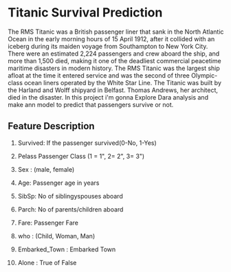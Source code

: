 # Titanic Survival Prediction

The RMS Titanic was a British passenger liner that sank in the North Atlantic Ocean in the early morning hours of 15 April 1912, after it collided with an iceberg during its maiden voyage from Southampton to New York City. 
There were an estimated 2,224 passengers and crew aboard the ship, and more than 1,500 died, making it one of the deadliest commercial peacetime maritime disasters in modern history. 
The RMS Titanic was the largest ship afloat at the time it entered service and was the second of three Olympic-class ocean liners operated by the White Star Line. The Titanic was built by the Harland and Wolff shipyard in Belfast. 
Thomas Andrews, her architect, died in the disaster. In this project i'm gonna Explore Dara analysis and make ann model to predict that passengers survive or not.

## Feature Description
1. Survived: If the passenger survived(0-No, 1-Yes)

2. Pelass Passenger Class (1 = 1", 2= 2", 3= 3")

3. Sex : (male, female)
   
4. Age: Passenger age in years

5. SibSp: No of siblingyspouses aboard

6. Parch: No of parents/children aboard

7. Fare: Passenger Fare

8. who : (Child, Woman, Man)

9. Embarked_Town : Embarked Town

10. Alone : True of False
